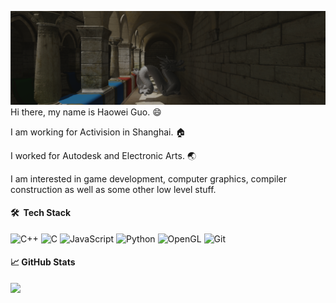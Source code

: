 [![Header](https://github.com/Guo-Haowei/Guo-Haowei/blob/master/banner.png)](https://guo-haowei.github.io/)
Hi there, my name is Haowei Guo. :smile:

I am working for Activision in Shanghai. :house:

I worked for Autodesk and Electronic Arts. :earth_asia:

I am interested in game development, computer graphics, compiler construction as well as some other low level stuff.

#### 🛠 &nbsp;Tech Stack

![C++](https://img.shields.io/badge/-C++-000?&logo=c%2b%2b&logoColor=00599C) ![C](https://img.shields.io/badge/-C-000?&logo=C)
![JavaScript](https://img.shields.io/badge/-JavaScript-000?&logo=JavaScript&logoColor=ddc508) ![Python](https://img.shields.io/badge/-Python-000?&logo=python)
![OpenGL](https://img.shields.io/badge/-OpenGL-05122A?style=flat&logo=OpenGL&logoColor=FFA518)
![Git](https://img.shields.io/badge/-Git-05122A?style=flat&logo=git)

#### &#x1f4c8; GitHub Stats

<p align="left"><img align="left" src="https://github-readme-stats.vercel.app/api/top-langs?username=guo-haowei&show_icons=true&locale=en&layout=compact&theme=radical" /></p>
 